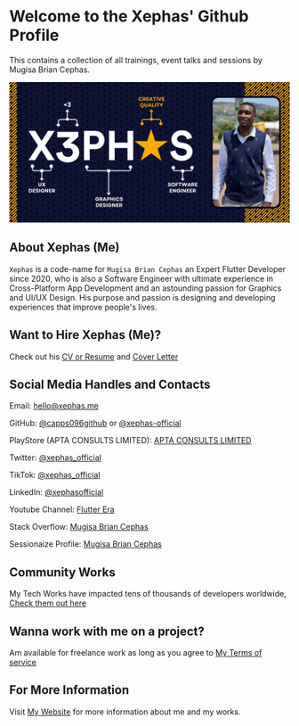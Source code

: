 # Welcome to the Xephas' Github Profile

This contains a collection of all trainings, event talks and sessions by Mugisa Brian Cephas.

![Xephas Cover Image](images/cover.webp)

## About Xephas (Me)

`Xephas` is a code-name for `Mugisa Brian Cephas` an Expert Flutter Developer since 2020, who is also a Software Engineer with ultimate experience in Cross-Platform App Development and an astounding passion for Graphics and UI/UX Design. His purpose and passion is designing and developing experiences that improve people's lives.

## Want to Hire Xephas (Me)?

Check out his [CV or Resume](https://xephas.me/cv) and [Cover Letter](https://xephas.me/hire-me)

## Social Media Handles and Contacts

Email: [hello@xephas.me](mailto:hello@xephas.me)

GitHub: [@capps096github](https://github.com/capps096github) or [@xephas-official](https://github.com/xephas-official)

PlayStore (APTA CONSULTS LIMITED): [APTA CONSULTS LIMITED](https://play.google.com/store/apps/dev?id=8238184494150117614)

Twitter: [@xephas_official](https://x.com/xephas_official)

TikTok: [@xephas_official](https://x.com/xephas_official)

LinkedIn: [@xephasofficial](https://www.linkedin.com/in/xephasofficial)

Youtube Channel: [Flutter Era](https://www.youtube.com/@flutter_era)

Stack Overflow: [Mugisa Brian Cephas](https://stackoverflow.com/users/19142356/mugisa-brian-cephas)

Sessionaize Profile: [Mugisa Brian Cephas](https://sessionize.com/xephas-official/)

## Community Works

My Tech Works have impacted tens of thousands of developers worldwide, [Check them out here](https://xephas.me/community)

## Wanna work with me on a project?

Am available for freelance work as long as you agree to [My Terms of service](https://xephas.me/terms)

## For More Information

Visit [My Website](https://xephas.me) for more information about me and my works.
